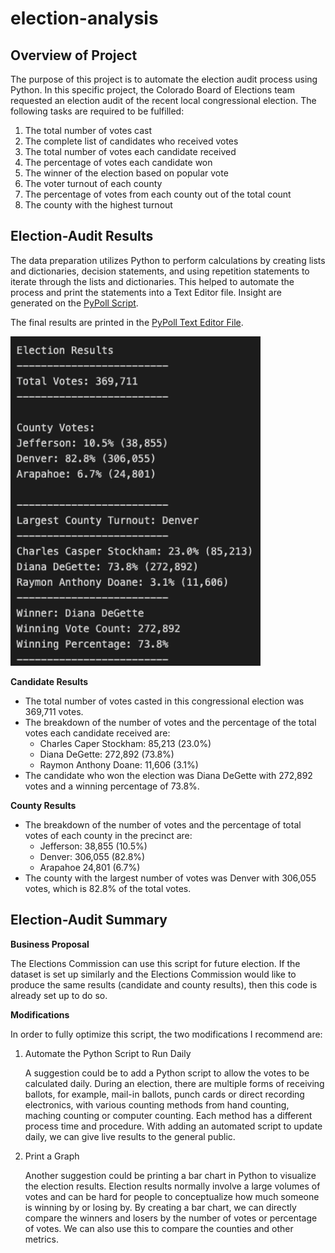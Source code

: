 # election-analysis

## Overview of Project
The purpose of this project is to automate the election audit process using Python. In this specific project, the Colorado Board of Elections team requested an election audit of the recent local congressional election. The following tasks are required to be fulfilled:

1. The total number of votes cast
2. The complete list of candidates who received votes
3. The total number of votes each candidate received
4. The percentage of votes each candidate won
5. The winner of the election based on popular vote
6. The voter turnout of each county
7. The percentage of votes from each county out of the total count
8. The county with the highest turnout 

## Election-Audit Results

The data preparation utilizes Python to perform calculations by creating lists and dictionaries, decision statements, and using repetition statements to iterate through the lists and dictionaries. This helped to automate the process and print the statements into a Text Editor file. Insight are generated on the <a href="PyPoll_Challenge.py">PyPoll Script</a>. 

The final results are printed in the <a href="Analysis/election_analysis.txt">PyPoll Text Editor File</a>. 

<img src="Resources/Election_Audit_Results.png" width="400">

**Candidate Results**
- The total number of votes casted in this congressional election was 369,711 votes.
- The breakdown of the number of votes and the percentage of the total votes each candidate received are:
    - Charles Caper Stockham: 85,213 (23.0%)
    - Diana DeGette: 272,892 (73.8%)
    - Raymon Anthony Doane: 11,606 (3.1%)
- The candidate who won the election was Diana DeGette with 272,892 votes and a winning percentage of 73.8%.

**County Results**
- The breakdown of the number of votes and the percentage of total votes of each county in the precinct are:
    - Jefferson: 38,855 (10.5%)
    - Denver: 306,055 (82.8%)
    - Arapahoe 24,801 (6.7%)
- The county with the largest number of votes was Denver with 306,055 votes, which is 82.8% of the total votes. 

## Election-Audit Summary

**Business Proposal**

The Elections Commission can use this script for future election. If the dataset is set up similarly and the Elections Commission would like to produce the same results (candidate and county results), then this code is already set up to do so. 

**Modifications**

In order to fully optimize this script, the two modifications I recommend are: 

1. Automate the Python Script to Run Daily

    A suggestion could be to add a Python script to allow the votes to be calculated daily. During an election, there are multiple forms of receiving ballots, for example, mail-in ballots, punch cards or direct recording electronics, with various counting methods from hand counting, maching counting or computer counting. Each method has a different process time and procedure. With adding an automated script to update daily, we can give live results to the general public. 

2. Print a Graph

    Another suggestion could be printing a bar chart in Python to visualize the election results. Election results normally involve a large volumes of votes and can be hard for people to conceptualize how much someone is winning by or losing by. By creating a bar chart, we can directly compare the winners and losers by the number of votes or percentage of votes. We can also use this to compare the counties and other metrics. 